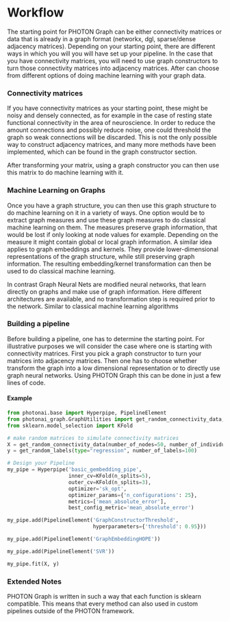 # Workflow

The starting point for PHOTON Graph can be either connectivity matrices or data that is already in a graph format (networkx, dgl, sparse/dense adjacency matrices). Depending on your starting point, there are different ways in which you will you will have set up your pipeline. In the case that you have connectivity matrices, you will need to use graph constructors to turn those connectivity matrices into adjacency matrices. After can choose from different options of doing machine learning with your graph data.

### Connectivity matrices

If you have connectivity matrices as your starting point, these might be noisy and densely connected, as for example in the case of resting state functional connectivity in the area of neuroscience. In order to reduce the amount connections and possibly reduce noise, one could threshold the graph so weak connections will be discarded. This is not the only possible way to construct adjacency matrices, and many more methods have been implemented, which can be found in the graph constructor section.

After transforming your matrix, using a graph constructor you can then use this matrix to do machine learning with it.

### Machine Learning on Graphs

Once you have a graph structure, you can then use this graph structure to do machine learning on it in a variety of ways. One option would be to extract graph measures and use these graph measures to do classical machine learning on them. The measures preserve graph information, that would be lost if only looking at node values for example. Depending on the measure it might contain global or local graph information. A similar idea applies to graph embeddings and kernels. They provide lower-dimensional representations of the graph structure, while still preserving graph information. The resulting embedding/kernel transformation can then be used to do classical machine learning.

In contrast Graph Neural Nets are modified neural networks, that learn directly on graphs and make use of graph information. Here different architectures are available, and no transformation step is required prior to the network. Similar to classical machine learning algorithms

### Building a pipeline

Before building a pipeline, one has to determine the starting point. For illustrative purposes we will consider the case where one is starting with connectivity matrices. First you pick a graph constructor to turn your matrices into adjacency matrices. Then one has to choose whether transform the graph into a low dimensional representation or to directly use graph neural networks. Using PHOTON Graph this can be done in just a few lines of code.

#### Example

```python
from photonai.base import Hyperpipe, PipelineElement
from photonai_graph.GraphUtilities import get_random_connectivity_data, get_random_labels
from sklearn.model_selection import KFold

# make random matrices to simulate connectivity matrices
X = get_random_connectivity_data(number_of_nodes=50, number_of_individuals=100)
y = get_random_labels(type="regression", number_of_labels=100)

# Design your Pipeline
my_pipe = Hyperpipe('basic_gembedding_pipe',
                    inner_cv=KFold(n_splits=5),
                    outer_cv=KFold(n_splits=3),
                    optimizer='sk_opt',
                    optimizer_params={'n_configurations': 25},
                    metrics=['mean_absolute_error'],
                    best_config_metric='mean_absolute_error')

my_pipe.add(PipelineElement('GraphConstructorThreshold',
                            hyperparameters={'threshold': 0.95}))

my_pipe.add(PipelineElement('GraphEmbeddingHOPE'))

my_pipe.add(PipelineElement('SVR'))

my_pipe.fit(X, y)
```

### Extended Notes

PHOTON Graph is written in such a way that each function is sklearn compatible. This means that every method can also used in custom pipelines outside of the PHOTON framework.
